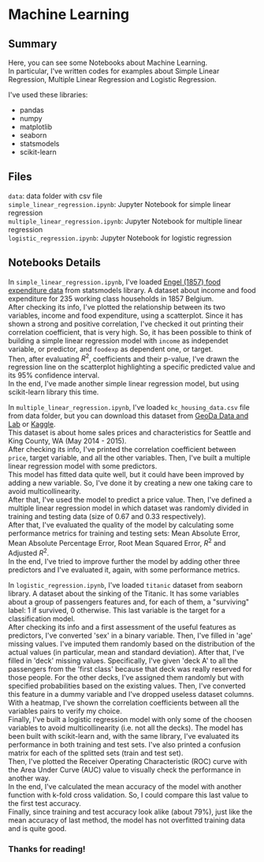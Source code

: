 # Machine Learning

## Summary

Here, you can see some Notebooks about Machine Learning.  
In particular, I've written codes for examples about Simple Linear Regression, Multiple Linear Regression and Logistic Regression.  

I've used these libraries:

* pandas
* numpy
* matplotlib
* seaborn
* statsmodels
* scikit-learn

## Files
`data`: data folder with csv file  
`simple_linear_regression.ipynb`: Jupyter Notebook for simple linear regression  
`multiple_linear_regression.ipynb`: Jupyter Notebook for multiple linear regression  
`logistic_regression.ipynb`: Jupyter Notebook for logistic regression  

## Notebooks Details

In `simple_linear_regression.ipynb`, I've loaded [Engel (1857) food expenditure data](https://www.statsmodels.org/devel/datasets/generated/engel.html) from statsmodels library. A dataset about income and food expenditure for 235 working class households in 1857 Belgium.  
After checking its info, I've plotted the relationship between its two variables, income and food expenditure, using a scatterplot. Since it has shown a strong and positive correlation, I've checked it out printing their correlation coefficient, that is very high. So, it has been possible to think of building a simple linear regression model with `income` as independet variable, or predictor, and `foodexp` as dependent one, or target.  
Then, after evaluating $R^2$, coefficients and their p-value, I've drawn the regression line on the scatterplot highlighting a specific predicted value and its 95% confidence interval.  
In the end, I've made another simple linear regression model, but using scikit-learn library this time.  

In `multiple_linear_regression.ipynb`, I've loaded `kc_housing_data.csv` file from data folder, but you can download this dataset from [GeoDa Data and Lab](https://geodacenter.github.io/data-and-lab/KingCounty-HouseSales2015/) or [Kaggle](https://www.kaggle.com/datasets/harlfoxem/housesalesprediction).  
This dataset is about home sales prices and characteristics for Seattle and King County, WA (May 2014 - 2015).  
After checking its info, I've printed the correlation coefficient between `price`, target variable, and all the other variables. Then, I've built a multiple linear regression model with some predictors.  
This model has fitted data quite well, but it could have been improved by adding a new variable. So, I've done it by creating a new one taking care to avoid multicollinearity.  
After that, I've used the model to predict a price value.
Then, I've defined a multiple linear regression model in which dataset was randomly divided in training and testing data (size of 0.67 and 0.33 respectively).  
After that, I've evaluated the quality of the model by calculating some performance metrics for training and testing sets: Mean Absolute Error, Mean Absolute Percentage Error, Root Mean Squared Error, $R^2$ and Adjusted $R^2$.  
In the end, I've tried to improve further the model by adding other three predictors and I've evaluated it, again, with some performance metrics.

In `logistic_regression.ipynb`, I've loaded `titanic` dataset from seaborn library. A dataset about the sinking of the Titanic. It has some variables about a group of passengers features and, for each of them, a "surviving" label: 1 if survived, 0 otherwise. This last variable is the target for a classification model.  
After checking its info and a first assessment of the useful features as predictors, I've converted 'sex' in a binary variable. Then, I've filled in 'age' missing values. I've imputed them randomly based on the distribution of the actual values (in particular, mean and standard deviation). After that, I've filled in 'deck' missing values. Specifically, I've given 'deck A' to all the passengers from the 'first class' because that deck was really reserved for those people. For the other decks, I've assigned them randomly but with specified probabilities based on the existing values. Then, I've converted this feature in a dummy variable and I've dropped useless dataset columns.  
With a heatmap, I've shown the correlation coefficients between all the variables pairs to verify my choice.  
Finally, I've built a logistic regression model with only some of the choosen variables to avoid multicollinearity (i.e. not all the decks). The model has been built with scikit-learn and, with the same library, I've evaluated its performance in both training and test sets. I've also printed a confusion matrix for each of the splitted sets (train and test set).  
Then, I've plotted the Receiver Operating Characteristic (ROC) curve with the Area Under Curve (AUC) value to visually check the performance in another way.  
In the end, I've calculated the mean accuracy of the model with another function with k-fold cross validation. So, I could compare this last value to the first test accuracy.  
Finally, since training and test accuracy look alike (about 79%), just like the mean accuracy of last method, the model has not overfitted training data and is quite good.  


### Thanks for reading!